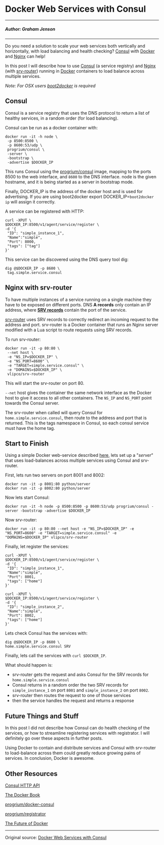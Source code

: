 # Docker Web Services with Consul

---

##### Author: Graham Jenson

---

Do you need a solution to scale your web services both vertically and horizontally, with load balancing and health checking? [Consul](http://www.consul.io/) with [Docker](https://www.docker.com/) and [Nginx](http://nginx.org/) can help!

In this post I will describe how to use [Consul](http://www.consul.io/) (a service registry) and [Nginx](http://nginx.org/) (with [srv-router](https://github.com/vlipco/srv-router)) running in [Docker](https://www.docker.com/) containers to load balance across multiple services.

*Note: For OSX users [boot2docker](http://boot2docker.io/) is required*

## Consul

Consul is a service registry that uses the DNS protocol to return a list of healthy services, in a random order (for load balancing).

Consul can be run as a docker container with:

```
docker run -it -h node \  
 -p 8500:8500 \
 -p 8600:53/udp \
 progrium/consul \
 -server \
 -bootstrap \
 -advertise $DOCKER_IP
```
 
This runs Consul using the [progrium/consul](https://github.com/progrium/docker-consul) image, mapping to the ports 8500 to the web interface, and `8600` to the DNS interface. node is the given hostname, and it is being started as a server in bootstrap mode.

Finally, DOCKER_IP is the address of the docker host and is used for advertising. If you are using boot2docker export DOCKER_IP=`boot2docker ip` will assign it correctly.

A service can be registered with HTTP:

```
curl -XPUT \  
$DOCKER_IP:8500/v1/agent/service/register \
-d '{
 "ID": "simple_instance_1",
 "Name":"simple",
 "Port": 8000, 
 "tags": ["tag"]
}'
```

This service can be discovered using the DNS query tool dig:

```
dig @$DOCKER_IP -p 8600 \  
 tag.simple.service.consul
```

## Nginx with srv-router

To have multiple instances of a service running on a single machine they have to be exposed on different ports. DNS **A records** only contain an IP address, where **[SRV records](http://en.wikipedia.org/wiki/SRV_record)** contain the port of the service.

[srv-router](https://github.com/vlipco/srv-router) uses SRV records to correctly redirect an incoming request to the address and port. srv-router is a Docker container that runs an Nginx server modified with a Lua script to route requests using SRV records.

To run srv-router:

```
docker run -it -p 80:80 \  
 --net host \
 -e "NS_IP=$DOCKER_IP" \
 -e "NS_PORT=8600" \
 -e "TARGET=simple.service.consul" \
 -e "DOMAINS=$DOCKER_IP" \
 vlipco/srv-router
```

This will start the srv-router on port 80. 

`--net` host gives the container the same network interface as the Docker host to give it access to all other containers. The `NS_IP` and `NS_PORT` point towards the Consul server.

The srv-router when called will query Consul for `home.simple.service.consul`, then route to the address and port that is returned. This is the tags namespace in Consul, so each consul service must have the home tag.

## Start to Finish

Using a simple Docker web-service described [here](http://www.maori.geek.nz/post/the_smallest_docker_web_service_that_could), lets set up a "*server*" that uses load-balances across multiple services using Consul and srv-router.

First, lets run two servers on port 8001 and 8002:

```
docker run -it -p 8001:80 python/server  
docker run -it -p 8002:80 python/server
```
  
Now lets start Consul:

```
docker run -it -h node -p 8500:8500 -p 8600:53/udp progrium/consul -server -bootstrap -advertise $DOCKER_IP
```
  
Now srv-router:

```
docker run -it -p 80:80 --net host -e "NS_IP=$DOCKER_IP" -e "NS_PORT=8600" -e "TARGET=simple.service.consul" -e "DOMAINS=$DOCKER_IP" vlipco/srv-router 
```
 
Finally, let register the services:

```
curl -XPUT \  
$DOCKER_IP:8500/v1/agent/service/register \
-d '{
 "ID": "simple_instance_1",
 "Name":"simple",
 "Port": 8001, 
 "tags": ["home"]
}'
```
```
curl -XPUT \  
$DOCKER_IP:8500/v1/agent/service/register \
-d '{
 "ID": "simple_instance_2",
 "Name":"simple",
 "Port": 8002, 
 "tags": ["home"]
}'
```

Lets check Consul has the services with:

```
dig @$DOCKER_IP -p 8600 \  
home.simple.service.consul SRV 
```
 
Finally, lets call the services with `curl $DOCKER_IP`.

What should happen is:

- srv-router gets the request and asks Consul for the SRV records for `home.simple.service.consul`
- Consul returns in a random order the two SRV records for `simple_instance_1` on port `8001` and `simple_instance_2` on port `8002`.
- srv-router then routes the request to one of those services
- then the service handles the request and returns a response

## Future Things and Stuff

In this post I did not describe how Consul can do health checking of the services, or how to streamline registering services with registrator. I will definitely go over these aspects in further posts.

Using Docker to contain and distribute services and Consul with srv-router to load-balance across them could greatly reduce growing pains of services. In conclusion, Docker is awesome.

## Other Resources

[Consul HTTP API](http://www.consul.io/docs/agent/http.html)

[The Docker Book](http://www.amazon.com/gp/product/B00LRROTI4/ref=as_li_qf_sp_asin_il_tl?ie=UTF8&camp=1789&creative=9325&creativeASIN=B00LRROTI4&linkCode=as2&tag=maor01-20&linkId=2QKZTS7EW7H2VZRM)

[progrium/docker-consul](https://github.com/progrium/docker-consul)

[progrium/registrator](https://github.com/progrium/registrator)

[The Future of Docker](http://www.infoq.com/news/2014/08/the-future-of-docker)

----

Original source: [Docker Web Services with Consul](http://www.maori.geek.nz/post/docker_web_services_with_consul)